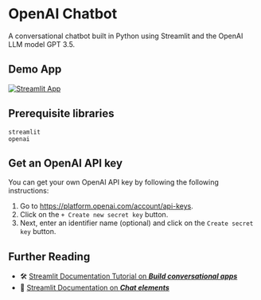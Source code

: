# OpenAI Chatbot

A conversational chatbot built in Python using Streamlit and the OpenAI LLM model GPT 3.5.

## Demo App

[![Streamlit App](https://static.streamlit.io/badges/streamlit_badge_black_white.svg)](https://openai-chatbot.streamlit.app/)

## Prerequisite libraries

```
streamlit
openai
```

## Get an OpenAI API key

You can get your own OpenAI API key by following the following instructions:
1. Go to https://platform.openai.com/account/api-keys.
2. Click on the `+ Create new secret key` button.
3. Next, enter an identifier name (optional) and click on the `Create secret key` button.

## Further Reading

- 🛠️ [Streamlit Documentation Tutorial on _**Build conversational apps**_](https://docs.streamlit.io/knowledge-base/tutorials/build-conversational-apps)
- 📖 [Streamlit Documentation on _**Chat elements**_](https://docs.streamlit.io/library/api-reference/chat)
